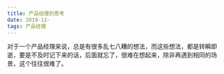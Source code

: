 ```yaml
---
title: 产品经理的思考
date: 2019-12-
tags: 产品经理
---
```


对于一个产品经理来说，总是有很多乱七八糟的想法，而这些想法，都是转瞬即逝，要是不及时记下来的话，后面就忘了，很难在想起来，除非再遇到相同的场景，这个往往很难了。

